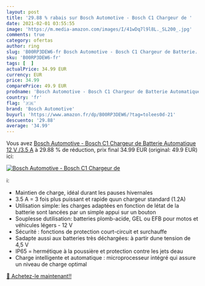 ```yaml
---
layout: post
title: '29.88 % rabais sur Bosch Automotive - Bosch C1 Chargeur de '
date: 2021-02-01 03:55:55
image: 'https://m.media-amazon.com/images/I/41wDq7l9l8L._SL200_.jpg'
comments: true
category: ofertas
author: ring
slug: 'B00RP3DEW6-fr Bosch Automotive - Bosch C1 Chargeur de Batterie...'
sku: 'B00RP3DEW6-fr'
tags: [  ]
actualPrice: 34.99 EUR
currency: EUR
price: 34.99
comparePrice: 49.9 EUR
prodname: 'Bosch Automotive - Bosch C1 Chargeur de Batterie Automatique 12 V /3.5 A'
country: 'fr'
flag: '🇫🇷'
brand: 'Bosch Automotive'
buyurl: 'https://www.amazon.fr/dp/B00RP3DEW6/?tag=tolees0d-21'
descuento: '29.88'
average: '34.99'
---
```


Vous avez [Bosch Automotive - Bosch C1 Chargeur de Batterie Automatique 12 V /3.5 A](https://www.amazon.fr/dp/B00RP3DEW6/?tag=tolees0d-21)  à  29.88 % de réduction, prix final  34.99 EUR (original: 49.9 EUR) ici:

[![Bosch Automotive - Bosch C1 Chargeur de ](https://m.media-amazon.com/images/I/41wDq7l9l8L._SL200_.jpg)](https://www.amazon.fr/dp/B00RP3DEW6/?tag=tolees0d-21)

ℹ️:

- Maintien de charge, idéal durant les pauses hivernales
- 3.5 A = 3 fois plus puissant et rapide quun chargeur standard (1.2A)
- Utilisation simple: les charges adaptées en fonction de létat de la batterie sont lancées par un simple appui sur un bouton
- Souplesse dutilisation: batteries plomb-acide, GEL ou EFB pour motos et véhicules légers - 12 V
- Sécurité : fonctions de protection court-circuit et surchauffe
- Sadapte aussi aux batteries très déchargées: à partir dune tension de 4,5 V
- IP65 = hermétique à la poussière et protection contre les jets deau
- Charge intelligente et automatique : microprocesseur intégré qui assure un niveau de charge optimal

[🛒 Achetez-le maintenant!!](https://www.amazon.fr/dp/B00RP3DEW6/?tag=tolees0d-21)
